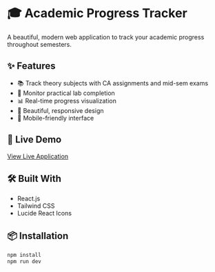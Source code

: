 # 🎓 Academic Progress Tracker

A beautiful, modern web application to track your academic progress throughout semesters.

## ✨ Features

- 📚 Track theory subjects with CA assignments and mid-sem exams
- 🧪 Monitor practical lab completion
- 📊 Real-time progress visualization
- 🎨 Beautiful, responsive design
- 📱 Mobile-friendly interface

## 🚀 Live Demo

[View Live Application](YOUR_DEPLOYED_URL_HERE)

## 🛠️ Built With

- React.js
- Tailwind CSS
- Lucide React Icons

## 📦 Installation

```bash
npm install
npm run dev